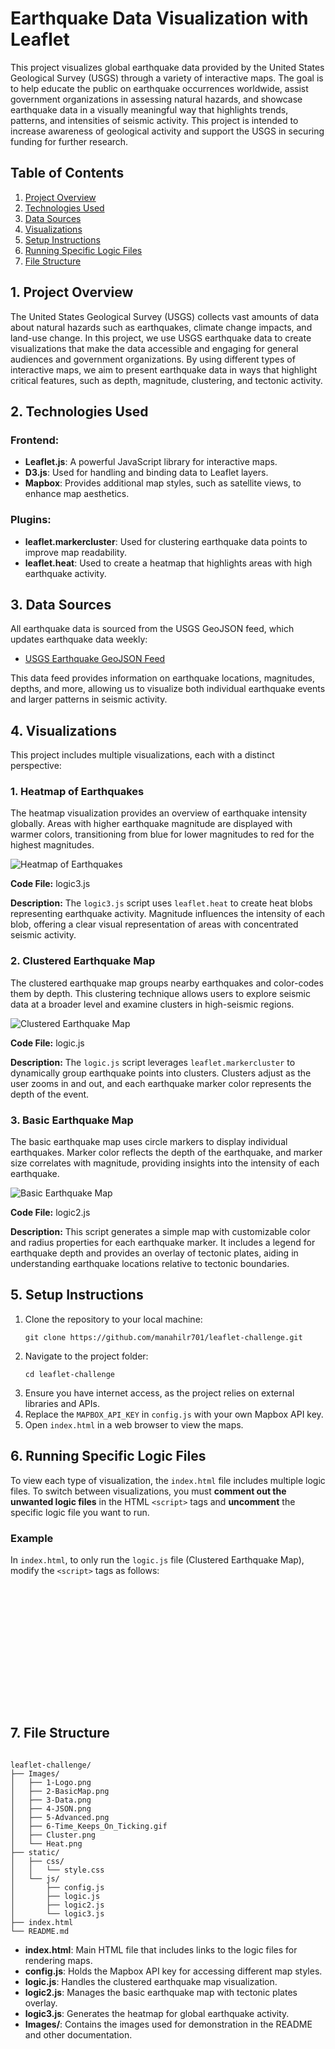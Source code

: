 <h1>Earthquake Data Visualization with Leaflet</h1>

<p>This project visualizes global earthquake data provided by the United States Geological Survey (USGS) through a variety of interactive maps. The goal is to help educate the public on earthquake occurrences worldwide, assist government organizations in assessing natural hazards, and showcase earthquake data in a visually meaningful way that highlights trends, patterns, and intensities of seismic activity. This project is intended to increase awareness of geological activity and support the USGS in securing funding for further research.</p>

<h2>Table of Contents</h2>
<ol>
  <li><a href="#project-overview">Project Overview</a></li>
  <li><a href="#technologies-used">Technologies Used</a></li>
  <li><a href="#data-sources">Data Sources</a></li>
  <li><a href="#visualizations">Visualizations</a></li>
  <li><a href="#setup-instructions">Setup Instructions</a></li>
  <li><a href="#running-specific-logic-files">Running Specific Logic Files</a></li>
  <li><a href="#file-structure">File Structure</a></li>
</ol>

<h2 id="project-overview">1. Project Overview</h2>
<p>The United States Geological Survey (USGS) collects vast amounts of data about natural hazards such as earthquakes, climate change impacts, and land-use change. In this project, we use USGS earthquake data to create visualizations that make the data accessible and engaging for general audiences and government organizations. By using different types of interactive maps, we aim to present earthquake data in ways that highlight critical features, such as depth, magnitude, clustering, and tectonic activity.</p>

<h2 id="technologies-used">2. Technologies Used</h2>
<h3>Frontend:</h3>
<ul>
  <li><strong>Leaflet.js</strong>: A powerful JavaScript library for interactive maps.</li>
  <li><strong>D3.js</strong>: Used for handling and binding data to Leaflet layers.</li>
  <li><strong>Mapbox</strong>: Provides additional map styles, such as satellite views, to enhance map aesthetics.</li>
</ul>

<h3>Plugins:</h3>
<ul>
  <li><strong>leaflet.markercluster</strong>: Used for clustering earthquake data points to improve map readability.</li>
  <li><strong>leaflet.heat</strong>: Used to create a heatmap that highlights areas with high earthquake activity.</li>
</ul>

<h2 id="data-sources">3. Data Sources</h2>
<p>All earthquake data is sourced from the USGS GeoJSON feed, which updates earthquake data weekly:</p>
<ul>
  <li><a href="https://earthquake.usgs.gov/earthquakes/feed/v1.0/summary/all_week.geojson">USGS Earthquake GeoJSON Feed</a></li>
</ul>
<p>This data feed provides information on earthquake locations, magnitudes, depths, and more, allowing us to visualize both individual earthquake events and larger patterns in seismic activity.</p>

<h2 id="visualizations">4. Visualizations</h2>
<p>This project includes multiple visualizations, each with a distinct perspective:</p>

<h3>1. Heatmap of Earthquakes</h3>
<p>The heatmap visualization provides an overview of earthquake intensity globally. Areas with higher earthquake magnitude are displayed with warmer colors, transitioning from blue for lower magnitudes to red for the highest magnitudes.</p>
<img src="Images/Heat.png" alt="Heatmap of Earthquakes">
<p><strong>Code File:</strong> logic3.js</p>
<p><strong>Description:</strong> The <code>logic3.js</code> script uses <code>leaflet.heat</code> to create heat blobs representing earthquake activity. Magnitude influences the intensity of each blob, offering a clear visual representation of areas with concentrated seismic activity.</p>

<h3>2. Clustered Earthquake Map</h3>
<p>The clustered earthquake map groups nearby earthquakes and color-codes them by depth. This clustering technique allows users to explore seismic data at a broader level and examine clusters in high-seismic regions.</p>
<img src="Images/5-Advanced.png" alt="Clustered Earthquake Map">
<p><strong>Code File:</strong> logic.js</p>
<p><strong>Description:</strong> The <code>logic.js</code> script leverages <code>leaflet.markercluster</code> to dynamically group earthquake points into clusters. Clusters adjust as the user zooms in and out, and each earthquake marker color represents the depth of the event.</p>

<h3>3. Basic Earthquake Map</h3>
<p>The basic earthquake map uses circle markers to display individual earthquakes. Marker color reflects the depth of the earthquake, and marker size correlates with magnitude, providing insights into the intensity of each earthquake.</p>
<img src="Images/2-BasicMap.png" alt="Basic Earthquake Map">
<p><strong>Code File:</strong> logic2.js</p>
<p><strong>Description:</strong> This script generates a simple map with customizable color and radius properties for each earthquake marker. It includes a legend for earthquake depth and provides an overlay of tectonic plates, aiding in understanding earthquake locations relative to tectonic boundaries.</p>

<h2 id="setup-instructions">5. Setup Instructions</h2>
<ol>
  <li>Clone the repository to your local machine:
    <pre><code>git clone https://github.com/manahilr701/leaflet-challenge.git</code></pre>
  </li>
  <li>Navigate to the project folder:
    <pre><code>cd leaflet-challenge</code></pre>
  </li>
  <li>Ensure you have internet access, as the project relies on external libraries and APIs.</li>
  <li>Replace the <code>MAPBOX_API_KEY</code> in <code>config.js</code> with your own Mapbox API key.</li>
  <li>Open <code>index.html</code> in a web browser to view the maps.</li>
</ol>

<h2 id="running-specific-logic-files">6. Running Specific Logic Files</h2>
<p>To view each type of visualization, the <code>index.html</code> file includes multiple logic files. To switch between visualizations, you must <strong>comment out the unwanted logic files</strong> in the HTML <code>&lt;script&gt;</code> tags and <strong>uncomment</strong> the specific logic file you want to run.</p>

<h3>Example</h3>
<p>In <code>index.html</code>, to only run the <code>logic.js</code> file (Clustered Earthquake Map), modify the <code>&lt;script&gt;</code> tags as follows:</p>
<pre><code>
<!-- Uncomment only the desired logic file and comment out the others -->
<!-- Clustered Earthquake Map Logic -->
<script type="text/javascript" src="static/js/logic.js"></script>

<!-- Satellite Map Logic -->
<!-- <script type="text/javascript" src="static/js/logic2.js"></script> -->

<!-- Heatmap Logic -->
<!-- <script type="text/javascript" src="static/js/logic3.js"></script> -->
</code></pre>

<h2 id="file-structure">7. File Structure</h2>
<pre><code>
leaflet-challenge/
├── Images/
│   ├── 1-Logo.png
│   ├── 2-BasicMap.png
│   ├── 3-Data.png
│   ├── 4-JSON.png
│   ├── 5-Advanced.png
│   ├── 6-Time_Keeps_On_Ticking.gif
│   ├── Cluster.png
│   └── Heat.png
├── static/
│   ├── css/
│   │   └── style.css
│   └── js/
│       ├── config.js
│       ├── logic.js
│       ├── logic2.js
│       └── logic3.js
├── index.html
└── README.md
</code></pre>

<ul>
  <li><strong>index.html</strong>: Main HTML file that includes links to the logic files for rendering maps.</li>
  <li><strong>config.js</strong>: Holds the Mapbox API key for accessing different map styles.</li>
  <li><strong>logic.js</strong>: Handles the clustered earthquake map visualization.</li>
  <li><strong>logic2.js</strong>: Manages the basic earthquake map with tectonic plates overlay.</li>
  <li><strong>logic3.js</strong>: Generates the heatmap for global earthquake activity.</li>
  <li><strong>Images/</strong>: Contains the images used for demonstration in the README and other documentation.</li>
</ul>
